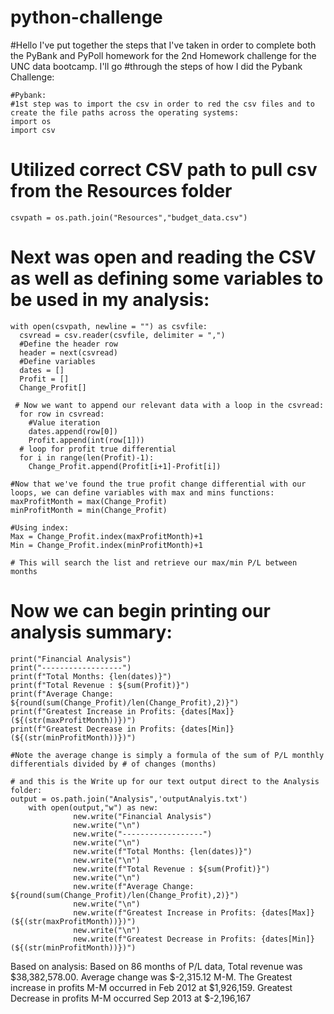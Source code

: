 # python-challenge

#Hello I've put together the steps that I've taken in order to complete both the PyBank and PyPoll homework for the 2nd Homework challenge for the UNC data bootcamp.  I'll go #through the steps of how I did the Pybank Challenge:

    #Pybank:
    #1st step was to import the csv in order to red the csv files and to create the file paths across the operating systems:
    import os
    import csv
    
   # Utilized correct CSV path to pull csv from the Resources folder
    csvpath = os.path.join("Resources","budget_data.csv")
    
   # Next was open and reading the CSV as well as defining some variables to be used in my analysis: 
    with open(csvpath, newline = "") as csvfile:
      csvread = csv.reader(csvfile, delimiter = ",") 
      #Define the header row 
      header = next(csvread) 
      #Define variables 
      dates = []
      Profit = []
      Change_Profit[]
      
     # Now we want to append our relevant data with a loop in the csvread:
      for row in csvread:
        #Value iteration
        dates.append(row[0])
        Profit.append(int(row[1]))
      # loop for profit true differential 
      for i in range(len(Profit)-1):
        Change_Profit.append(Profit[i+1]-Profit[i])
        
    #Now that we've found the true profit change differential with our loops, we can define variables with max and mins functions:
    maxProfitMonth = max(Change_Profit)
    minProfitMonth = min(Change_Profit) 
    
    #Using index: 
    Max = Change_Profit.index(maxProfitMonth)+1
    Min = Change_Profit.index(minProfitMonth)+1
    
    # This will search the list and retrieve our max/min P/L between months
    
   # Now we can begin printing our analysis summary: 
    print("Financial Analysis")
    print("------------------")
    print(f"Total Months: {len(dates)}")
    print(f"Total Revenue : ${sum(Profit)}")
    print(f"Average Change: ${round(sum(Change_Profit)/len(Change_Profit),2)}") 
    print(f"Greatest Increase in Profits: {dates[Max]} (${(str(maxProfitMonth))})")
    print(f"Greatest Decrease in Profits: {dates[Min]} (${(str(minProfitMonth))})")
    
    #Note the average change is simply a formula of the sum of P/L monthly differentials divided by # of changes (months) 
    
    # and this is the Write up for our text output direct to the Analysis folder:
    output = os.path.join("Analysis",'outputAnalyis.txt')
        with open(output,"w") as new:
                  new.write("Financial Analysis")
                  new.write("\n")
                  new.write("------------------")
                  new.write("\n")
                  new.write(f"Total Months: {len(dates)}")
                  new.write("\n")
                  new.write(f"Total Revenue : ${sum(Profit)}")
                  new.write("\n")
                  new.write(f"Average Change: ${round(sum(Change_Profit)/len(Change_Profit),2)}")
                  new.write("\n")
                  new.write(f"Greatest Increase in Profits: {dates[Max]} (${(str(maxProfitMonth))})")
                  new.write("\n")
                  new.write(f"Greatest Decrease in Profits: {dates[Min]} (${(str(minProfitMonth))})")

Based on analysis: 
Based on 86 months of P/L data, Total revenue was $38,382,578.00.  Average change was $-2,315.12 M-M.  The Greatest increase in profits M-M occurred in Feb 2012 at $1,926,159.  Greatest Decrease in profits M-M occurred Sep 2013 at $-2,196,167
